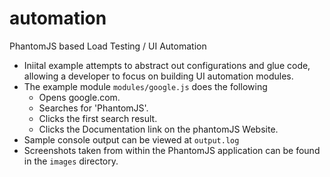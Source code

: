 automation
======

PhantomJS based Load Testing / UI Automation


* Iniital example attempts to abstract out configurations and glue code, allowing a developer to  focus on building UI automation modules.
* The example module `modules/google.js` does the following
  * Opens google.com.
  * Searches for 'PhantomJS'.
  * Clicks the first search result.
  * Clicks the Documentation link on the phantomJS Website.
* Sample console output can be viewed at `output.log`
* Screenshots taken from within the PhantomJS application can be found in the `images` directory.
